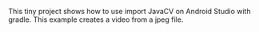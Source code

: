 This tiny project shows how to use import JavaCV on Android Studio with gradle.
This example creates a video from a jpeg file.
